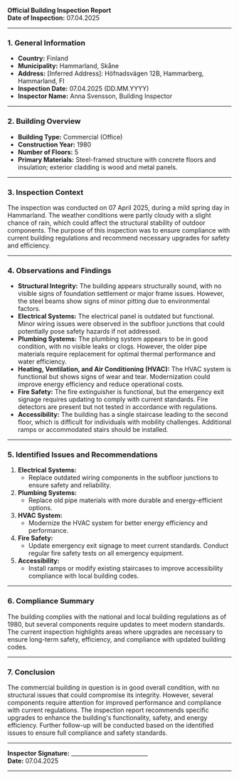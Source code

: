 

**Official Building Inspection Report**  
**Date of Inspection:** 07.04.2025  

---

### **1. General Information**  
- **Country:** Finland  
- **Municipality:** Hammarland, Skåne  
- **Address:** [Inferred Address]: Höfnadsvägen 12B, Hammarberg, Hammarland, FI  
- **Inspection Date:** 07.04.2025 (DD.MM.YYYY)  
- **Inspector Name:** Anna Svensson, Building Inspector  

---

### **2. Building Overview**  
- **Building Type:** Commercial (Office)  
- **Construction Year:** 1980  
- **Number of Floors:** 5  
- **Primary Materials:** Steel-framed structure with concrete floors and insulation; exterior cladding is wood and metal panels.  

---

### **3. Inspection Context**  
The inspection was conducted on 07 April 2025, during a mild spring day in Hammarland. The weather conditions were partly cloudy with a slight chance of rain, which could affect the structural stability of outdoor components. The purpose of this inspection was to ensure compliance with current building regulations and recommend necessary upgrades for safety and efficiency.  

---

### **4. Observations and Findings**  
- **Structural Integrity:** The building appears structurally sound, with no visible signs of foundation settlement or major frame issues. However, the steel beams show signs of minor pitting due to environmental factors.  
- **Electrical Systems:** The electrical panel is outdated but functional. Minor wiring issues were observed in the subfloor junctions that could potentially pose safety hazards if not addressed.  
- **Plumbing Systems:** The plumbing system appears to be in good condition, with no visible leaks or clogs. However, the older pipe materials require replacement for optimal thermal performance and water efficiency.  
- **Heating, Ventilation, and Air Conditioning (HVAC):** The HVAC system is functional but shows signs of wear and tear. Modernization could improve energy efficiency and reduce operational costs.  
- **Fire Safety:** The fire extinguisher is functional, but the emergency exit signage requires updating to comply with current standards. Fire detectors are present but not tested in accordance with regulations.  
- **Accessibility:** The building has a single staircase leading to the second floor, which is difficult for individuals with mobility challenges. Additional ramps or accommodated stairs should be installed.  

---

### **5. Identified Issues and Recommendations**  
1. **Electrical Systems:**  
   - Replace outdated wiring components in the subfloor junctions to ensure safety and reliability.  
2. **Plumbing Systems:**  
   - Replace old pipe materials with more durable and energy-efficient options.  
3. **HVAC System:**  
   - Modernize the HVAC system for better energy efficiency and performance.  
4. **Fire Safety:**  
   - Update emergency exit signage to meet current standards. Conduct regular fire safety tests on all emergency equipment.  
5. **Accessibility:**  
   - Install ramps or modify existing staircases to improve accessibility compliance with local building codes.  

---

### **6. Compliance Summary**  
The building complies with the national and local building regulations as of 1980, but several components require updates to meet modern standards. The current inspection highlights areas where upgrades are necessary to ensure long-term safety, efficiency, and compliance with updated building codes.  

---

### **7. Conclusion**  
The commercial building in question is in good overall condition, with no structural issues that could compromise its integrity. However, several components require attention for improved performance and compliance with current regulations. The inspection report recommends specific upgrades to enhance the building's functionality, safety, and energy efficiency. Further follow-up will be conducted based on the identified issues to ensure full compliance and safety standards.  

---  
**Inspector Signature:** ___________________________  
**Date:** 07.04.2025  

---